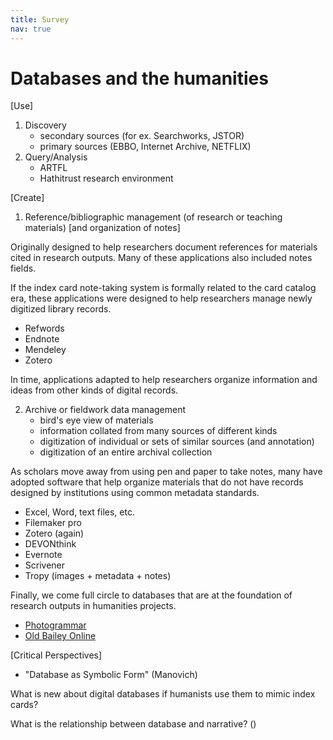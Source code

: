 ```yaml
---
title: Survey
nav: true
---
```


# Databases and the humanities

[Use]
1. Discovery
    - secondary sources (for ex. Searchworks, JSTOR)
    - primary sources (EBBO, Internet Archive, NETFLIX)
2. Query/Analysis
    - ARTFL
    - Hathitrust research environment





[Create]
1. Reference/bibliographic management (of research or teaching materials)
[and organization of notes]

Originally designed to help researchers document references for materials cited in research outputs. Many of these applications also included notes fields.

If the index card note-taking system is formally related to the card catalog era, these applications were designed to help researchers manage newly digitized library records.

- Refwords
- Endnote
- Mendeley
- Zotero




In time, applications adapted to help researchers organize information and ideas from other kinds of digital records.

2. Archive or fieldwork data management
    - bird's eye view of materials
    - information collated from many sources of different kinds
    - digitization of individual or sets of similar sources (and annotation)
    - digitization of an entire archival collection


As scholars move away from using pen and paper to take notes, many have adopted software that help organize  materials that do not have records designed by institutions using common metadata standards.

- Excel, Word, text files, etc.
- Filemaker pro
- Zotero (again)
- DEVONthink
- Evernote
- Scrivener
- Tropy (images + metadata + notes)



Finally, we come full circle to databases that are at the foundation of research outputs in humanities projects.

- [Photogrammar](http://photogrammar.yale.edu/)
- [Old Bailey Online](https://www.oldbaileyonline.org/)




[Critical Perspectives]

- "Database as Symbolic Form" (Manovich)

What is new about digital databases if humanists use them to mimic index cards?

What is the relationship between database and narrative? ()
